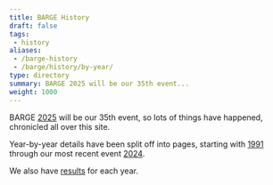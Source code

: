 ```yaml
---
title: BARGE History
draft: false
tags:
 - history
aliases:
 - /barge-history
 - /barge/history/by-year/
type: directory
summary: BARGE 2025 will be our 35th event...
weight: 1000
---
```

 
BARGE [2025](../2025/) will be our 35th event, so lots of things have
happened, chronicled all over this site.

Year-by-year details have been split off into pages, starting with
[1991](../1991/) through our most recent event [2024](../2024/).

We also have [results](/barge/results) for each year.
